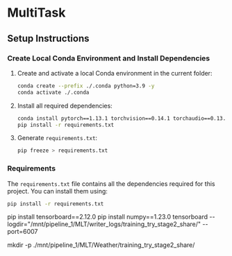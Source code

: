 # MultiTask

## Setup Instructions

### Create Local Conda Environment and Install Dependencies

1. Create and activate a local Conda environment in the current folder:
    ```bash
    conda create --prefix ./.conda python=3.9 -y
    conda activate ./.conda
    ```

2. Install all required dependencies:
    ```bash
    conda install pytorch==1.13.1 torchvision==0.14.1 torchaudio==0.13.1 pytorch-cuda=11.7 -c pytorch -c nvidia
    pip install -r requirements.txt
    ```

3. Generate `requirements.txt`:
    ```bash
    pip freeze > requirements.txt
    ```

### Requirements

The `requirements.txt` file contains all the dependencies required for this project. You can install them using:
```bash
pip install -r requirements.txt
```

pip install tensorboard==2.12.0
pip install numpy==1.23.0 
tensorboard --logdir="/mnt/pipeline_1/MLT/writer_logs/training_try_stage2_share/" --port=6007

mkdir -p ./mnt/pipeline_1/MLT/Weather/training_try_stage2_share/

